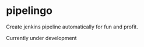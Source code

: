 # pipelingo

Create jenkins pipeline automatically for fun and profit.

Currently under development
